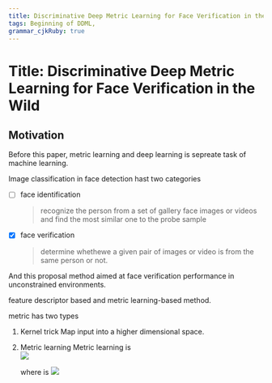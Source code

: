 ```yaml
---
title: Discriminative Deep Metric Learning for Face Verification in the Wild 
tags: Beginning of DDML, 
grammar_cjkRuby: true
---
```



# Title: Discriminative Deep Metric Learning for Face Verification in the Wild
 


## Motivation 
Before this paper, metric learning and deep learning is sepreate task of machine learning.

Image classification in face detection hast two categories 
- [ ] face identification
  > recognize the person from a set of gallery face images or videos and find the most similar one to the probe sample
- [x] face verification
  > determine whethewe a given pair of images or video is from the same person or not.
  
And this proposal method aimed at face verification performance in unconstrained environments.

feature descriptor based and metric learning-based method.

metric has two types 
1. Kernel trick
	Map input into a higher dimensional space.
2. Metric learning 
	Metric learning is  
	<img src="http://latex.codecogs.com/gif.latex?d_M(s_i,x_j)=\sqrt (x_i-x_j)^TM(x_i-x_j)" />
	
	
	where is <img src="http://latex.codecogs.com/gif.latex?M=W^TW" />
